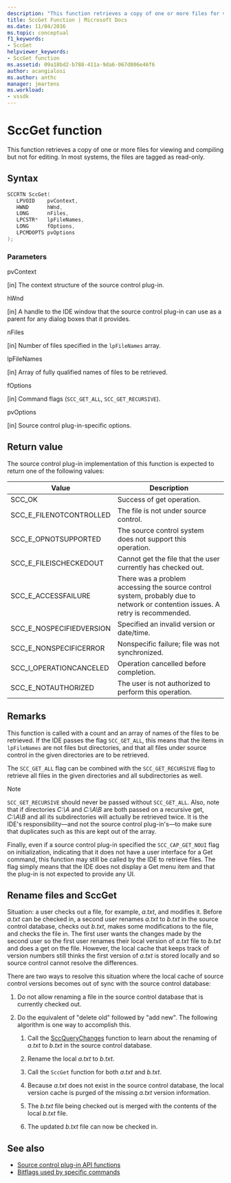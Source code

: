 ```yaml
---
description: "This function retrieves a copy of one or more files for viewing and compiling but not for editing."
title: SccGet Function | Microsoft Docs
ms.date: 11/04/2016
ms.topic: conceptual
f1_keywords:
- SccGet
helpviewer_keywords:
- SccGet function
ms.assetid: 09a18bd2-b788-411a-9da6-067d806e46f6
author: acangialosi
ms.author: anthc
manager: jmartens
ms.workload:
- vssdk
---
```

# SccGet function
This function retrieves a copy of one or more files for viewing and compiling but not for editing. In most systems, the files are tagged as read-only.

## Syntax

```cpp
SCCRTN SccGet(
   LPVOID    pvContext,
   HWND      hWnd,
   LONG      nFiles,
   LPCSTR*   lpFileNames,
   LONG      fOptions,
   LPCMDOPTS pvOptions
);
```

### Parameters
 pvContext

[in] The context structure of the source control plug-in.

 hWnd

[in] A handle to the IDE window that the source control plug-in can use as a parent for any dialog boxes that it provides.

 nFiles

[in] Number of files specified in the `lpFileNames` array.

 lpFileNames

[in] Array of fully qualified names of files to be retrieved.

 fOptions

[in] Command flags (`SCC_GET_ALL`, `SCC_GET_RECURSIVE`).

 pvOptions

[in] Source control plug-in-specific options.

## Return value
 The source control plug-in implementation of this function is expected to return one of the following values:

|Value|Description|
|-----------|-----------------|
|SCC_OK|Success of get operation.|
|SCC_E_FILENOTCONTROLLED|The file is not under source control.|
|SCC_E_OPNOTSUPPORTED|The source control system does not support this operation.|
|SCC_E_FILEISCHECKEDOUT|Cannot get the file that the user currently has checked out.|
|SCC_E_ACCESSFAILURE|There was a problem accessing the source control system, probably due to network or contention issues. A retry is recommended.|
|SCC_E_NOSPECIFIEDVERSION|Specified an invalid version or date/time.|
|SCC_E_NONSPECIFICERROR|Nonspecific failure; file was not synchronized.|
|SCC_I_OPERATIONCANCELED|Operation cancelled before completion.|
|SCC_E_NOTAUTHORIZED|The user is not authorized to perform this operation.|

## Remarks
 This function is called with a count and an array of names of the files to be retrieved. If the IDE passes the flag `SCC_GET_ALL`, this means that the items in `lpFileNames` are not files but directories, and that all files under source control in the given directories are to be retrieved.

 The `SCC_GET_ALL` flag can be combined with the `SCC_GET_RECURSIVE` flag to retrieve all files in the given directories and all subdirectories as well.

> [!NOTE]
> `SCC_GET_RECURSIVE` should never be passed without `SCC_GET_ALL`. Also, note that if directories *C:\A* and *C:\A\B* are both passed on a recursive get, *C:\A\B* and all its subdirectories will actually be retrieved twice. It is the IDE's responsibility—and not the source control plug-in's—to make sure that duplicates such as this are kept out of the array.

 Finally, even if a source control plug-in specified the `SCC_CAP_GET_NOUI` flag on initialization, indicating that it does not have a user interface for a Get command, this function may still be called by the IDE to retrieve files. The flag simply means that the IDE does not display a Get menu item and that the plug-in is not expected to provide any UI.

## Rename files and SccGet
 Situation: a user checks out a file, for example, *a.txt*, and modifies it. Before *a.txt* can be checked in, a second user renames *a.txt* to *b.txt* in the source control database, checks out *b.txt*, makes some modifications to the file, and checks the file in. The first user wants the changes made by the second user so the first user renames their local version of *a.txt* file to *b.txt* and does a get on the file. However, the local cache that keeps track of version numbers still thinks the first version of *a.txt* is stored locally and so source control cannot resolve the differences.

 There are two ways to resolve this situation where the local cache of source control versions becomes out of sync with the source control database:

1. Do not allow renaming a file in the source control database that is currently checked out.

2. Do the equivalent of "delete old" followed by "add new". The following algorithm is one way to accomplish this.

    1. Call the [SccQueryChanges](../extensibility/sccquerychanges-function.md) function to learn about the renaming of *a.txt* to *b.txt* in the source control database.

    2. Rename the local *a.txt* to *b.txt*.

    3. Call the `SccGet` function for both *a.txt* and *b.txt*.

    4. Because *a.txt* does not exist in the source control database, the local version cache is purged of the missing *a.txt* version information.

    5. The *b.txt* file being checked out is merged with the contents of the local *b.txt* file.

    6. The updated *b.txt* file can now be checked in.

## See also
- [Source control plug-in API functions](../extensibility/source-control-plug-in-api-functions.md)
- [Bitflags used by specific commands](../extensibility/bitflags-used-by-specific-commands.md)

